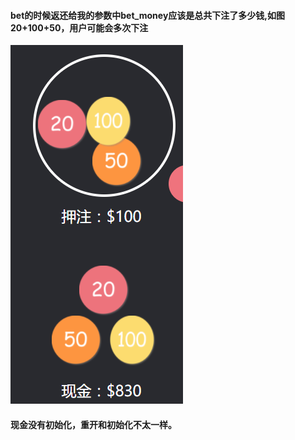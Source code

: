 #### bet的时候返还给我的参数中bet_money应该是总共下注了多少钱,如图20+100+50，用户可能会多次下注
![image](./img/BUG/BUG1.png)

#### 现金没有初始化，重开和初始化不太一样。